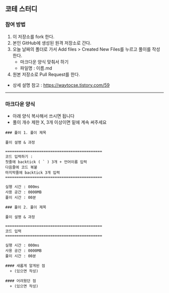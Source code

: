 ## 코테 스터디

### 참여 방법
1. 이 저장소를 fork 한다.
2. 본인 GitHub에 생성된 원격 저장소로 간다. 
3. 오늘 날짜의 폴더로 가서 Add files > Created New Files를 누르고 풀이를 작성한다.  
   + 마크다운 양식 맞춰서 하기
   + 파일명 : 이름.md
4. 원본 저장소로 Pull Request를 한다.   
  
+ 상세 설명 참고 : https://waytocse.tistory.com/59  
  
---

### 마크다운 양식
+ 아래 양식 복사해서 쓰시면 됩니다
+ 풀이 개수 제한 X, 3개 이상이면 밑에 계속 써주세요

```
### 풀이 1. 풀이 제목

풀이 설명 & 과정

===========================================  
코드 입력하기 :  
첫줄에 backtick ( ` ) 3개 + 언어이름 입력    
다음줄에 코드 복붙  
마지막줄에 backtick 3개 입력
===========================================

실행 시간 : 000ms    
사용 공간 : 0000MB  
풀이 시간 : 00분  

### 풀이 2. 풀이 제목

풀이 설명 & 과정

===========================================  
코드 입력
===========================================

실행 시간 : 000ms    
사용 공간 : 0000MB  
풀이 시간 : 00분  

#### 새롭게 알게된 점
  + (있으면 작성)

#### 어려웠던 점
  + (있으면 작성)
  
```


